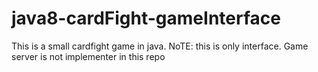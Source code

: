 # java8-cardFight-gameInterface
This is a small cardfight game in java. NoTE: this is only interface. Game server is not implementer in this repo
